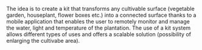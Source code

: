 The idea is to create a kit that transforms any cultivable surface (vegetable garden, houseplant, flower boxes etc.) into a connected surface thanks to a mobile application that enables the user to remotely monitor and manage the water, light and temperature of the plantation. The use of a kit system allows different types of uses and offers a scalable solution (possibility of enlarging the cultivabe area).
